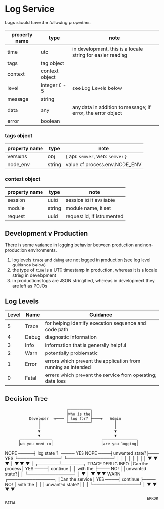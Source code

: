 # Log Service

Logs should have the following properties:

| property name | type           | note                                                        |
|---------------|----------------|-------------------------------------------------------------|
| time          | utc            | in development, this is a locale string for easier reading  |
| tags          | tag object     |                                                             |
| context       | context object |                                                             |
| level         | integer 0 - 5  | see Log Levels below                                        |
| message       | string         |                                                             |
| data          | any            | any data in addition to message; if error, the error object |
| error         | boolean        |                                                             |

### tags object

| property name | type   | note                             |
|---------------|--------|----------------------------------|
| versions      | obj    | { api: `semver`, web: `semver` } |
| node_env      | string | value of process.env.NODE_ENV    |

### context object

| property name | type   | note                       |
|---------------|--------|----------------------------|
| session       | uuid   | session Id if avaliable    |
| module        | string | module name, if set        |
| request       | uuid   | request id, if istrumented |

## Development v Production

There is some variance in logging behavior between production and non-production environments.

1. log levels `trace` and `debug` are not logged in production (see log level guidance below)
2. the type of `time` is a UTC timestamp in production, whereas it is a locale string in development
3. in productions logs are JSON.stringified, whereas in development they are left as POJOs

## Log Levels

| Level | Name  | Guidance                                                      |
|-------|-------|---------------------------------------------------------------|
| 5     | Trace | for helping identify execution sequence and code path         |
| 4     | Debug | diagnostic information                                        |
| 3     | Info  | information that is generally helpful                         |
| 2     | Warn  | potentially problematic                                       |
| 1     | Error | errors which prevent the application from running as intended |
| 0     | Fatal | errers which prevent the service from operating; data loss    |

## Decision Tree

                                ┌──────────┐
                                │Who is the│
               Developer  ◄──── │ log for? ├────►   Admin
                   │            └──────────┘          │
                   │                                  │
                   ▼                                  ▼
                   ▼                                  ▼
          ┌──────────────┐                      ┌───────────────┐
          │Do you need to│                      │Are you logging│
NOPE ─────┤  log state ? ├──── YES    NOPE  ────┤unwanted state?├───  YES
          └──────────────┘                      └───────────────┘
  │                             │       │                              │
  │                             │       │                              │
  ▼                             ▼       ▼                              │
  ▼                             ▼       ▼                              │
                                                               ┌───────┴───────┐
TRACE                         DEBUG   INFO                     │Can the process│
                                                       YES ────┤   continue    │
                                                               │   with the    ├──── NO!
                                                        │      │unwanted state?│
                                                        │      └───────────────┘      │
                                                        ▼                             │
                                                        ▼                             ▼
                                                                                      ▼
                                                      WARN                    ┌───────────────┐
                                                                              │Can the service│
                                                                      YES ────┤   continue    ├──── NO!
                                                                              │   with the    │
                                                                       │      │unwanted state?│      │
                                                                       │      └───────────────┘      │
                                                                       ▼                             ▼
                                                                       ▼                             ▼

                                                                     ERROR                         FATAL

